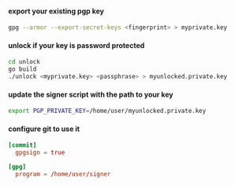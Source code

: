 
#### export your existing pgp key

```sh
gpg --armor --export-secret-keys <fingerprint> > myprivate.key
```

#### unlock if your key is password protected

```sh
cd unlock
go build
./unlock <myprivate.key> <passphrase> > myunlocked.private.key
```

#### update the signer script with the path to your key

```sh
export PGP_PRIVATE_KEY=/home/user/myunlocked.private.key
```

#### configure git to use it

```toml
[commit]
  gpgsign = true

[gpg]
  program = /home/user/signer
```
